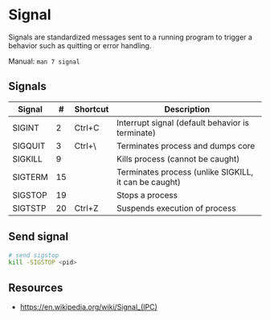 # Signal

Signals are standardized messages sent to a running program to trigger a behavior such as quitting or error handling.

Manual: `man 7 signal`

## Signals
| Signal  | # | Shortcut| Description |
|---------|---|---------|-------------|
| SIGINT  | 2 | Ctrl+C  | Interrupt signal (default behavior is terminate)
| SIGQUIT | 3 | Ctrl+\  | Terminates process and dumps core
| SIGKILL | 9 |         | Kills process (cannot be caught)
| SIGTERM |15 |         | Terminates process (unlike SIGKILL, it can be caught)
| SIGSTOP |19 |         | Stops a process
| SIGTSTP |20 | Ctrl+Z  | Suspends execution of process

## Send signal
```bash
# send sigstop
kill -SIGSTOP <pid>
```

## Resources
- https://en.wikipedia.org/wiki/Signal_(IPC)

